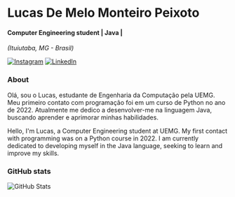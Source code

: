 # Lucas De Melo Monteiro Peixoto

#### Computer Engineering student | Java |
<i>(Ituiutaba, MG - Brasil)</i>

[![Instagram](https://img.shields.io/badge/-Instagram-FFF?style=for-the-badge&logo=instagram&logoColor=blue)](https://www.instagram.com/melo.l/)
[![LinkedIn](https://img.shields.io/badge/LinkedIn-FFF?style=for-the-badge&logo=linkedin&logoColor=blue)](https://www.linkedin.com/in/lucas-de-melo-monteiro-peixoto-34b78926b/)


### About
Olá, sou o Lucas, estudante de Engenharia da Computação pela UEMG. Meu primeiro contato com programação foi em um curso de Python no ano de 2022. Atualmente me dedico a desenvolver-me na linguagem  Java, buscando aprender e aprimorar minhas habilidades.

Hello, I'm Lucas, a Computer Engineering student at UEMG. My first contact with programming was on a Python course in 2022. I am currently dedicated to developing myself in the Java language, seeking to learn and improve my skills.

### GitHub stats
![GitHub Stats](https://github-readme-stats.vercel.app/api?username=MeloLuc&theme=transparent&bg_color=000&border_color=30A3DC&show_icons=true&icon_color=30A3DC&title_color=E94D5F&text_color=FFF)


